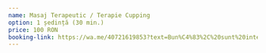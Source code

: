 ```yaml
---
name: Masaj Terapeutic / Terapie Cupping
option: 1 ședință (30 min.)
price: 100 RON
booking-link: https://wa.me/40721619853?text=Bun%C4%83%2C%20sunt%20interesat%C4%83%20de%20medical%20procedura%20%22Masaj%20Terapeutic%20%2F%20Terapie%20Cupping%201%20%C8%99edin%C8%9B%C4%83%20%2830%20min.%29%20100%20RON%22 
---
```

